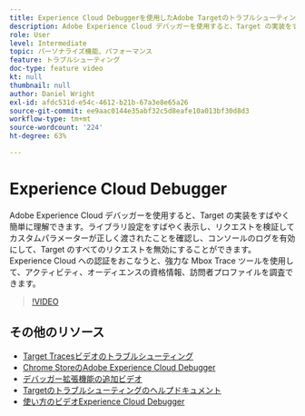 ```yaml
---
title: Experience Cloud Debuggerを使用したAdobe Targetのトラブルシューティング方法
description: Adobe Experience Cloud デバッガーを使用すると、Target の実装をすばやく簡単に理解できます。ライブラリ設定をすばやく表示し、リクエストを検証してカスタムパラメーターが正しく渡されたことを確認し、コンソールのログを有効にして、Target のすべてのリクエストを無効にすることができます。Experience Cloud への認証をおこなうと、強力な Mbox Trace ツールを使用して、アクティビティ、オーディエンスの資格情報、訪問者プロファイルを調査できます。
role: User
level: Intermediate
topic: パーソナライズ機能、パフォーマンス
feature: トラブルシューティング
doc-type: feature video
kt: null
thumbnail: null
author: Daniel Wright
exl-id: afdc531d-e54c-4612-b21b-67a3e8e65a26
source-git-commit: ee9aac0144e35abf32c5d8eafe10a013bf30d8d3
workflow-type: tm+mt
source-wordcount: '224'
ht-degree: 63%

---
```


# Experience Cloud Debugger

Adobe Experience Cloud デバッガーを使用すると、Target の実装をすばやく簡単に理解できます。ライブラリ設定をすばやく表示し、リクエストを検証してカスタムパラメーターが正しく渡されたことを確認し、コンソールのログを有効にして、Target のすべてのリクエストを無効にすることができます。Experience Cloud への認証をおこなうと、強力な Mbox Trace ツールを使用して、アクティビティ、オーディエンスの資格情報、訪問者プロファイルを調査できます。

>[!VIDEO](https://video.tv.adobe.com/v/23115/?quality=12)

## その他のリソース

* [Target Tracesビデオのトラブルシューティング](troubleshoot-with-target-traces.md)
* [Chrome StoreのAdobe Experience Cloud Debugger](https://chrome.google.com/webstore/detail/adobe-experience-cloud-de/ocdmogmohccmeicdhlhhgepeaijenapj)
* [デバッガー拡張機能の追加ビデオ](https://docs.adobe.com/content/help/en/core-services-learn/tutorials/debugger/add-the-extension.html)
* [Targetのトラブルシューティングのヘルプドキュメント](https://docs.adobe.com/content/help/en/target/using/troubleshoot/troubleshooting-target.html)
* [使い方のビデオExperience Cloud Debugger](https://docs.adobe.com/content/help/en/core-services-learn/tutorials/debugger/use-the-experience-cloud-debugger.html)
